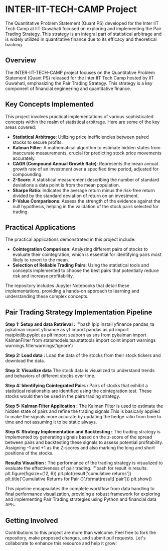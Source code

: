 # INTER-IIT-TECH-CAMP Project
The Quantitative Problem Statement (Quant PS) developed for the Inter IIT Tech Camp at IIT Guwahati focused on exploring and implementing the Pair Trading Strategy. This strategy is an integral part of statistical arbitrage and is widely utilized in quantitative finance due to its efficacy and theoretical backing.

## Overview
The INTER-IIT-TECH-CAMP project focuses on the Quantitative Problem Statement (Quant PS) released for the Inter IIT Tech Camp hosted by IIT Guwahati, emphasizing the Pair Trading Strategy. This strategy is a key component of financial engineering and quantitative finance.

## Key Concepts Implemented
This project involves practical implementations of various sophisticated concepts within the realm of statistical arbitrage. Here are some of the key areas covered:

- **Statistical Arbitrage**: Utilizing price inefficiencies between paired stocks to secure profits.
- **Kalman Filter**: A mathematical algorithm to estimate hidden states from inaccurate measurements, crucial for predicting stock price movements accurately.
- **CAGR (Compound Annual Growth Rate)**: Represents the mean annual growth rate of an investment over a specified time period, adjusted for compounding.
- **Z-Score**: A statistical measurement describing the number of standard deviations a data point is from the mean population.
- **Sharpe Ratio**: Indicates the average return minus the risk-free return divided by the standard deviation of return on an investment.
- **P-Value Comparisons**: Assess the strength of the evidence against the null hypothesis, helping in the validation of the stock pairs selected for trading.

## Practical Applications
The practical applications demonstrated in this project include:

- **Cointegration Comparison**: Analyzing different pairs of stocks to evaluate their cointegration, which is essential for identifying pairs most likely to revert to the mean.
- **Selection of Reliable Trading Pairs**: Using the statistical tools and concepts implemented to choose the best pairs that potentially reduce risk and increase profitability.

The repository includes Jupyter Notebooks that detail these implementations, providing a hands-on approach to learning and understanding these complex concepts.

## Pair Trading Strategy Implementation Pipeline
 **Step 1: Setup and data Retrieval :**
 '''bash
  !pip install yfinance pandas_ta pykalman
  import yfinance as yf
  import pandas as pd
  import matplotlib.pyplot as plt
  import seaborn as sns
  from pykalman import KalmanFilter
  from statsmodels.tsa.stattools import coint
  import warnings
  warnings.filterwarnings('ignore')

**Step 2: Load data :**
Load the data of the stocks from their stock tickers and download the data.

**Step 3: Visualize data**
The stock data is visualized to understand trends and behaviors of different stocks over time.

**Step 4: Identifying Cointegrated Pairs :**
Pairs of stocks that exhibit a statistical relationship are identified using the cointegration test. These stocks would then be used in the pairs trading strategy.

**Step 5: Kalman Filter Application :**
The Kalman Filter is used to estimate the hidden state of pairs and refine the trading signals.This is basically applied to make the signals more accurate by updating the hedge ratio from time to time and not assuming it to be static always.

**Step 6: Strategy Implementation and Backtesting :**
The trading strategy is implemented by generating signals based on the z-score of the spread between pairs and backtesting these signals to assess potential profitability.
Assigning -1 and +1 as the Z-scores and also marking the long and short positions of the stocks.

**Results Visualtion :**
The performance of the trading strategy is visualized to evaluate the effectiveness of pair trading.
  '''bash
  for result in results:
      plt.figure(figsize=(12, 6))
      plt.plot(result['cumulative returns'])
      plt.title('Cumulative Returns for Pair {}'.format(result['pair']))
      plt.show()


This pipeline encapsulates the complete workflow from data handling to final performance visualization, providing a robust framework for exploring and implementing Pair Trading strategies using Python and financial data APIs.
 
 

## Getting Involved
Contributions to this project are more than welcome. Feel free to fork the repository, make proposed changes, and submit pull requests. Let's collaborate to enhance this resource and help it grow!

